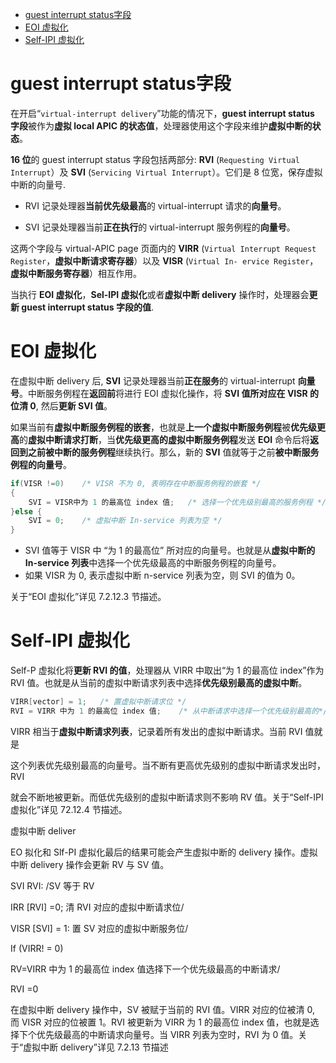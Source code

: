 
<!-- @import "[TOC]" {cmd="toc" depthFrom=1 depthTo=6 orderedList=false} -->

<!-- code_chunk_output -->

- [guest interrupt status字段](#guest-interrupt-status字段)
- [EOI 虚拟化](#eoi-虚拟化)
- [Self-IPI 虚拟化](#self-ipi-虚拟化)

<!-- /code_chunk_output -->

# guest interrupt status字段

在开启“`virtual-interrupt delivery`”功能的情况下，**guest interrupt status 字段**被作为**虚拟 local APIC 的状态值**，处理器使用这个字段来维护**虚拟中断的状态**。

**16 位**的 guest interrupt status 字段包括两部分: **RVI** (`Requesting Virtual Interrupt`）及 **SVI** (`Servicing Virtual Interrupt`）。它们是 8 位宽，保存虚拟中断的向量号.

* RVI 记录处理器**当前优先级最高**的 virtual-interrupt 请求的**向量号**。

* SVI 记录处理器当前**正在执行**的 virtual-interrupt 服务例程的**向量号**。

这两个字段与 virtual-APIC page 页面内的 **VIRR** (`Virtual Interrupt Request Register`，**虚拟中断请求寄存器**）以及 **VISR** (`Virtual In- ervice Register`，**虚拟中断服务寄存器**）相互作用。

当执行 **EOI 虚拟化**，**Sel-IPI 虚拟化**或者**虚拟中断 delivery** 操作时，处理器会**更新 guest interrupt status 字段的值**.

# EOI 虚拟化

在虚拟中断 delivery 后, **SVI** 记录处理器当前**正在服务**的 virtual-interrupt **向量号**。中断服务例程在**返回前**将进行 EOI 虚拟化操作，将 **SVI 值所对应在 VISR 的位清 0**, 然后**更新 SVI 值**。

如果当前有**虚拟中断服务例程的嵌套**，也就是**上一个虚拟中断服务例程**被**优先级更高**的**虚拟中断请求打断**，当**优先级更高的虚拟中断服务例程**发送 **EOI** 命令后将**返回到之前被中断的服务例程**继续执行。那么，新的 **SVI** 值就等于之前**被中断服务例程的向量号**。

```cpp
if(VISR !=0)    /* VISR 不为 0, 表明存在中断服务例程的嵌套 */
{
    SVI = VISR中为 1 的最高位 index 值;   /* 选择一个优先级别最高的服务例程 */
}else {
    SVI = 0;    /* 虚拟中断 In-service 列表为空 */
}
```

* SVI 值等于 VISR 中 “为 1 的最高位” 所对应的向量号。也就是从**虚拟中断的 In-service 列表**中选择一个优先级最高的中断服务例程的向量号。
* 如果 VISR 为 0, 表示虚拟中断 n-service 列表为空，则 SVI 的值为 0。

关于“EOI 虚拟化”详见 7.2.12.3 节描述。

# Self-IPI 虚拟化

Self-P 虚拟化将**更新 RVI 的值**，处理器从 VIRR 中取出“为 1 的最高位 index”作为 RVI 值。也就是从当前的虚拟中断请求列表中选择**优先级别最高的虚拟中断**。

```cpp
VIRR[vector] = 1;   /* 置虚拟中断请求位 */
RVI = VIRR 中为 1 的最高位 index 值;    /* 从中断请求中选择一个优先级别最高的*/
```

VIRR 相当于**虚拟中断请求列表**，记录着所有发出的虚拟中断请求。当前 RVI 值就是

这个列表优先级别最高的向量号。当不断有更高优先级别的虚拟中断请求发出时，RVI

就会不断地被更新。而低优先级别的虚拟中断请求则不影响 RV 值。关于“Self-IPI 虚拟化”详见 72.12.4 节描述。

虚拟中断 deliver

EO 拟化和 Slf-PI 虚拟化最后的结果可能会产生虚拟中断的 delivery 操作。虚拟中断 delivery 操作会更新 RV 与 SV 值。

 SVI RVI: /SV 等于 RV

 IRR [RVI] =0; 清 RVI 对应的虚拟中断请求位/

 VISR [SVI] = 1: 置 SV 对应的虚拟中断服务位/

 If  (VIRR! = 0)

RV=VIRR 中为 1 的最高位 index 值选择下一个优先级最高的中断请求/

 RVI =0

在虚拟中断 delivery 操作中，SV 被赋于当前的 RVI 值。VIRR 对应的位被清 0, 而 VISR 对应的位被置 1。RVI 被更新为 VIRR 为 1 的最高位 index 值，也就是选择下个优先级最高的中断请求向量号。当 VIRR 列表为空时，RVI 为 0 值。关于“虚拟中断  delivery”详见 7.2.13 节描述